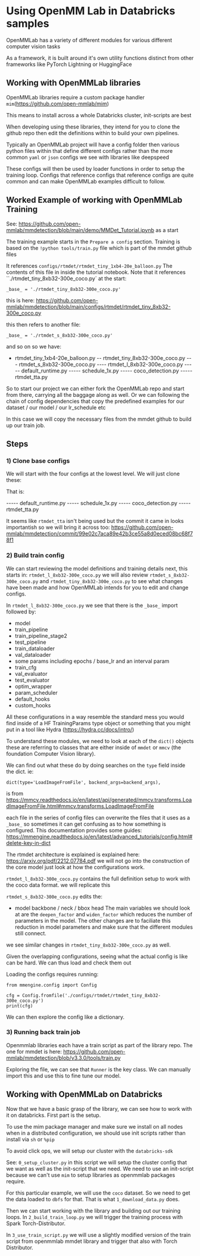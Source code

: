 # Using OpenMM Lab in Databricks samples

OpenMMLab has a variety of different modules for various different computer vision tasks

As a framework, it is built around it's own utility functions distinct from other frameworks like PyTorch Lightning or HuggingFace

## Working with OpenMMLab libraries

OpenMMLab libraries require a custom package handler `mim`(https://github.com/open-mmlab/mim)

This means to install across a whole Databricks cluster, init-scripts are best

When developing using these libraries, they intend for you to clone the github repo then edit the definitions within to build your own pipelines.

Typically an OpenMMLab project will have a config folder then various python files within that define different configs rather than the more common `yaml` or `json` configs we see with libraries like deepspeed

These configs will then be used by loader functions in order to setup the training loop.
Configs that reference configs that reference configs are quite common and can make OpenMMLab examples difficult to follow.

## Worked Example of working with OpenMMLab Training

See: https://github.com/open-mmlab/mmdetection/blob/main/demo/MMDet_Tutorial.ipynb as a start

The training example starts in the `Prepare a config` section.
Training is based on the `!python tools/train.py` file which is part of the mmdet github files

It references `configs/rtmdet/rtmdet_tiny_1xb4-20e_balloon.py`
The contents of this file in inside the tutorial notebook.
Note that it references ``./rtmdet_tiny_8xb32-300e_coco.py` at the start:

```
_base_ = './rtmdet_tiny_8xb32-300e_coco.py'
```

this is here: https://github.com/open-mmlab/mmdetection/blob/main/configs/rtmdet/rtmdet_tiny_8xb32-300e_coco.py

this then refers to another file: 

```
_base_ = './rtmdet_s_8xb32-300e_coco.py'
```

and so on so we have:

- rtmdet_tiny_1xb4-20e_balloon.py
-- rtmdet_tiny_8xb32-300e_coco.py
--- rtmdet_s_8xb32-300e_coco.py
---- rtmdet_l_8xb32-300e_coco.py
----- default_runtime.py
----- schedule_1x.py
----- coco_detection.py
----- rtmdet_tta.py

So to start our project we can either fork the OpenMMLab repo and start from there, carrying all the baggage along as well.
Or we can following the chain of config dependencies that copy the predefined examples for our dataset / our model / our lr_schedule etc

In this case we will copy the necessary files from the mmdet github to build up our train job.

## Steps


### 1) Clone base configs
We will start with the four configs at the lowest level. 
We will just clone these:

That is:

----- default_runtime.py
----- schedule_1x.py
----- coco_detection.py
----- rtmdet_tta.py

It seems like `rtmdet_tta` isn't being used but the commit it came in looks importantish so we will bring it across too: https://github.com/open-mmlab/mmdetection/commit/99e02c7aca89e42b3ce55a8d0eced08bc68f78f1

### 2) Build train config

We can start reviewing the model definitions and training details next,
this starts in: `rtmdet_l_8xb32-300e_coco.py` we will also review `rtmdet_s_8xb32-300e_coco.py` and `rtmdet_tiny_8xb32-300e_coco.py`
to see what changes have been made and how OpenMMLab intends for you to edit and change configs.

In `rtmdet_l_8xb32-300e_coco.py` we see that there is the `_base_` import
followed by:
- model
- train_pipeline
- train_pipeline_stage2
- test_pipeline
- train_dataloader
- val_dataloader
- some params including epochs / base_lr and an interval param
- train_cfg
- val_evaluator
- test_evaluator
- optim_wrapper
- param_scheduler
- default_hooks
- custom_hooks

All these configurations in a way resemble the standard mess you would find inside of a HF TrainingParams type object or something that you might put in a tool like Hydra (https://hydra.cc/docs/intro/)

To understand these modules, we need to look at each of the `dict()` objects these are referring to classes that are either inside of `mmdet` or `mmcv` (the foundation Computer Vision library).

We can find out what these do by doing searches on the `type` field inside the dict. ie:

```
dict(type='LoadImageFromFile', backend_args=backend_args),
```

is from https://mmcv.readthedocs.io/en/latest/api/generated/mmcv.transforms.LoadImageFromFile.html#mmcv.transforms.LoadImageFromFile

each file in the series of config files can overwrite the files that it uses as a `_base_`
so sometimes it can get confusing as to how something is configured.
This documentation provides some guides: https://mmengine.readthedocs.io/en/latest/advanced_tutorials/config.html#delete-key-in-dict

The rtmdet architecture is explained is explained here: https://arxiv.org/pdf/2212.07784.pdf we will not go into the construction of the core model just look at how the configurations work.

`rtmdet_l_8xb32-300e_coco.py` contains the full definition setup to work with the coco data format. we will replicate this

`rtmdet_s_8xb32-300e_coco.py` edits the:
- model backbone / neck / bbox head
The main variables we should look at are the `deepen_factor` and `widen_factor` which reduces the number of parameters in the model. The other changes are to faciliate this reduction in model parameters and make sure that the different modules still connect.

we see similar changes in `rtmdet_tiny_8xb32-300e_coco.py` as well.

Given the overlapping configurations, seeing what the actual config is like can be hard.
We can thus load and check them out

Loading the configs requires running:

```{python}
from mmengine.config import Config

cfg = Config.fromfile('./configs/rtmdet/rtmdet_tiny_8xb32-300e_coco.py')
print(cfg)

```

We can then explore the config like a dictionary.


### 3) Running back train job

Openmmlab libraries each have a train script as part of the library repo.
The one for mmdet is here: https://github.com/open-mmlab/mmdetection/blob/v3.3.0/tools/train.py

Exploring the file, we can see that `Runner` is the key class.
We can manually import this and use this to fine tune our model.

## Working with OpenMMLab on Databricks

Now that we have a basic grasp of the library, we can see how to work with it on databricks.
First part is the setup.

To use the mim package manager and make sure we install on all nodes when in a distributed configuration, we should use init scripts rather than install via `sh` or `%pip`

To avoid click ops, we will setup our cluster with the `databricks-sdk`

See: `0_setup_cluster.py` in this script we will setup the cluster config that we want as well as the init-script that we need. We need to use an init-script because we can't use `mim` to setup libraries as openmmlab packages require.

For this particular example, we will use the `coco` dataset. So we need to get the data loaded to `dbfs` for that. That is what `1_download_data.py` does.

Then we can start working with the library and building out our training loops. In `2_build_train_loop.py` we will trigger the training process with Spark Torch-Distributor.

In `3_use_train_script.py` we will use a slightly modified version of the train script from openmmlab mmdet library and trigger that also with Torch Distributor.







